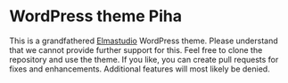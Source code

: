 # WordPress theme Piha
This is a grandfathered [Elmastudio](https://elmastudio.de/en/) WordPress theme. Please understand that we cannot provide further support for this. Feel free to clone the repository and use the theme. If you like, you can create pull requests for fixes and enhancements. Additional features will most likely be denied.
